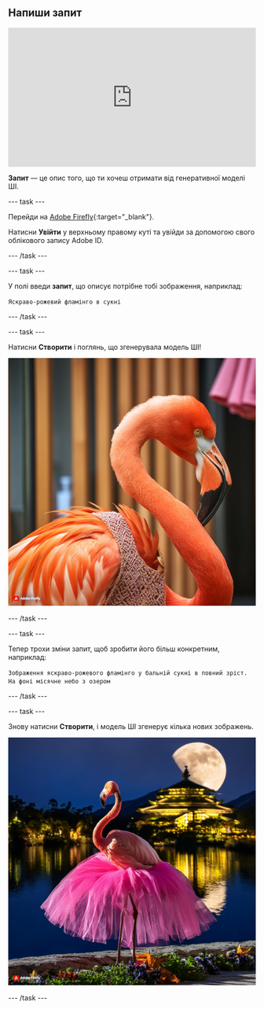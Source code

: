 ## Напиши запит

<html>
  <div style="position: relative; overflow: hidden; padding-top: 56.25%;">
    <iframe style="position: absolute; top: 0; left: 0; right: 0; width: 100%; height: 100%; border: none;" src="https://www.youtube.com/embed/vzOceje1rH4?rel=0&cc_load_policy=1" allowfullscreen allow="accelerometer; autoplay; clipboard-write; encrypted-media; gyroscope; picture-in-picture; web-share"></iframe>
  </div>
</html>

**Запит** — це опис того, що ти хочеш отримати від генеративної моделі ШІ.

\--- task ---

Перейди на [Adobe Firefly](https://firefly.adobe.com/){:target="_blank"}.

Натисни **Увійти** у верхньому правому куті та увійди за допомогою свого облікового запису Adobe ID.

\--- /task ---

\--- task ---

У полі введи **запит**, що описує потрібне тобі зображення, наприклад:

`Яскраво-рожевий фламінго в сукні`

\--- /task ---

\--- task ---

Натисни **Створити** і поглянь, що згенерувала модель ШІ!

![Створене штучним інтелектом зображення яскраво-рожевого фламінго в сукні.](images/flamingo1a.jpg)

\--- /task ---

\--- task ---

Тепер трохи зміни запит, щоб зробити його більш конкретним, наприклад:

`Зображення яскраво-рожевого фламінго у бальній сукні в повний зріст. На фоні місячне небо з озером`

\--- /task ---

\--- task ---

Знову натисни **Створити**, і модель ШІ згенерує кілька нових зображень.

![Створене штучним інтелектом зображення фламінго в бальній сукні.](images/flamingo2a.jpg)

\--- /task ---
